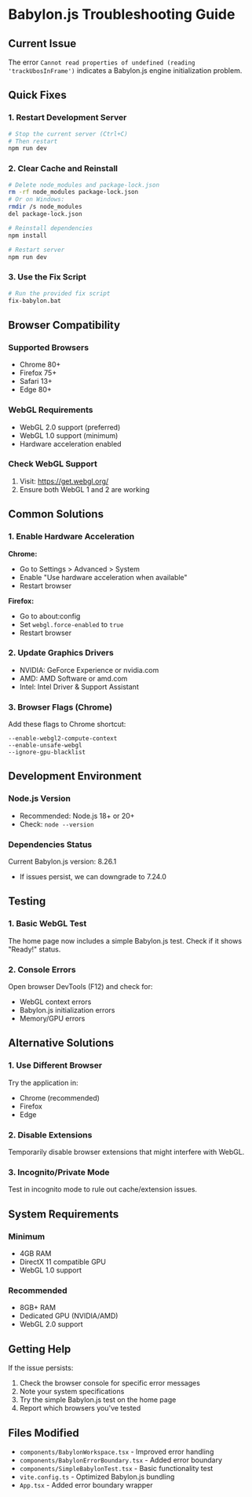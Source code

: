 # Babylon.js Troubleshooting Guide

## Current Issue
The error `Cannot read properties of undefined (reading 'trackUbosInFrame')` indicates a Babylon.js engine initialization problem.

## Quick Fixes

### 1. Restart Development Server
```bash
# Stop the current server (Ctrl+C)
# Then restart
npm run dev
```

### 2. Clear Cache and Reinstall
```bash
# Delete node_modules and package-lock.json
rm -rf node_modules package-lock.json
# Or on Windows:
rmdir /s node_modules
del package-lock.json

# Reinstall dependencies
npm install

# Restart server
npm run dev
```

### 3. Use the Fix Script
```bash
# Run the provided fix script
fix-babylon.bat
```

## Browser Compatibility

### Supported Browsers
- Chrome 80+
- Firefox 75+
- Safari 13+
- Edge 80+

### WebGL Requirements
- WebGL 2.0 support (preferred)
- WebGL 1.0 support (minimum)
- Hardware acceleration enabled

### Check WebGL Support
1. Visit: https://get.webgl.org/
2. Ensure both WebGL 1 and 2 are working

## Common Solutions

### 1. Enable Hardware Acceleration
**Chrome:**
- Go to Settings > Advanced > System
- Enable "Use hardware acceleration when available"
- Restart browser

**Firefox:**
- Go to about:config
- Set `webgl.force-enabled` to `true`
- Restart browser

### 2. Update Graphics Drivers
- NVIDIA: GeForce Experience or nvidia.com
- AMD: AMD Software or amd.com
- Intel: Intel Driver & Support Assistant

### 3. Browser Flags (Chrome)
Add these flags to Chrome shortcut:
```
--enable-webgl2-compute-context
--enable-unsafe-webgl
--ignore-gpu-blacklist
```

## Development Environment

### Node.js Version
- Recommended: Node.js 18+ or 20+
- Check: `node --version`

### Dependencies Status
Current Babylon.js version: 8.26.1
- If issues persist, we can downgrade to 7.24.0

## Testing

### 1. Basic WebGL Test
The home page now includes a simple Babylon.js test. Check if it shows "Ready!" status.

### 2. Console Errors
Open browser DevTools (F12) and check for:
- WebGL context errors
- Babylon.js initialization errors
- Memory/GPU errors

## Alternative Solutions

### 1. Use Different Browser
Try the application in:
- Chrome (recommended)
- Firefox
- Edge

### 2. Disable Extensions
Temporarily disable browser extensions that might interfere with WebGL.

### 3. Incognito/Private Mode
Test in incognito mode to rule out cache/extension issues.

## System Requirements

### Minimum
- 4GB RAM
- DirectX 11 compatible GPU
- WebGL 1.0 support

### Recommended
- 8GB+ RAM
- Dedicated GPU (NVIDIA/AMD)
- WebGL 2.0 support

## Getting Help

If the issue persists:
1. Check the browser console for specific error messages
2. Note your system specifications
3. Try the simple Babylon.js test on the home page
4. Report which browsers you've tested

## Files Modified
- `components/BabylonWorkspace.tsx` - Improved error handling
- `components/BabylonErrorBoundary.tsx` - Added error boundary
- `components/SimpleBabylonTest.tsx` - Basic functionality test
- `vite.config.ts` - Optimized Babylon.js bundling
- `App.tsx` - Added error boundary wrapper